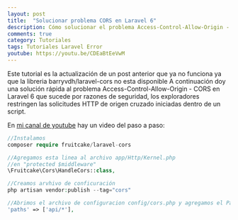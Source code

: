 ```yaml
---
layout: post
title:  "Solucionar problema CORS en Laravel 6"
description: Cómo solucionar el problema Access-Control-Allow-Origin - CORS en Laravel 6
comments: true
category: Tutoriales
tags: Tutoriales Laravel Error
youtube: https://youtu.be/CDEaBtEeVwM
---
```

Este tutorial es la actualización de un post anterior que ya no funciona ya que la libreria barryvdh/laravel-cors no esta disponible
A continuación doy una solución rápida al problema Access-Control-Allow-Origin - CORS en Laravel 6 que sucede por razones de seguridad, los exploradores restringen las solicitudes HTTP de origen cruzado iniciadas dentro de un script.

En <a target="_blank" href="{{ page.youtube }}">mi canal de youtube</a> hay un video del paso a paso:

```PHP
//Instalamos
composer require fruitcake/laravel-cors

//Agregamos esta linea al archivo app/Http/Kernel.php
//en "protected $middleware"
\Fruitcake\Cors\HandleCors::class,

//Creamos arvhivo de conficuración
php artisan vendor:publish --tag="cors"

//Abrimos el archivo de configuracion config/cors.php y agregamos el Path que queremos darle acceso de origenes
'paths' => ['api/*'],
```
